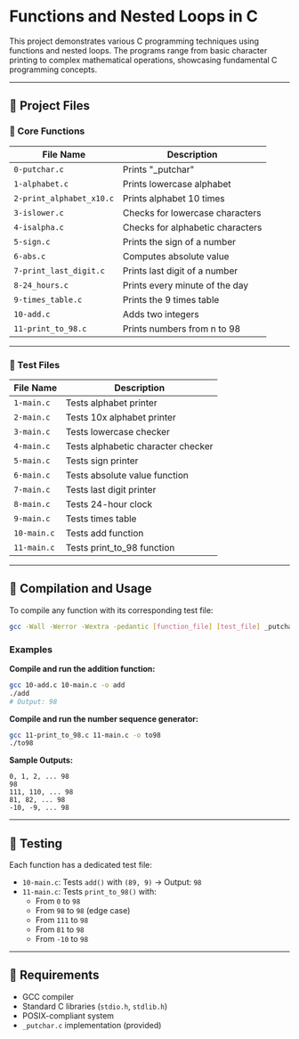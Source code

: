 # Functions and Nested Loops in C

This project demonstrates various C programming techniques using functions and nested loops. The programs range from basic character printing to complex mathematical operations, showcasing fundamental C programming concepts.

---

## 📁 Project Files

### 🔹 Core Functions

| File Name                 | Description                           |
|---------------------------|---------------------------------------|
| `0-putchar.c`             | Prints "_putchar"                     |
| `1-alphabet.c`            | Prints lowercase alphabet             |
| `2-print_alphabet_x10.c`  | Prints alphabet 10 times              |
| `3-islower.c`             | Checks for lowercase characters       |
| `4-isalpha.c`             | Checks for alphabetic characters      |
| `5-sign.c`                | Prints the sign of a number           |
| `6-abs.c`                 | Computes absolute value               |
| `7-print_last_digit.c`    | Prints last digit of a number         |
| `8-24_hours.c`            | Prints every minute of the day        |
| `9-times_table.c`         | Prints the 9 times table              |
| `10-add.c`                | Adds two integers                     |
| `11-print_to_98.c`        | Prints numbers from n to 98           |

---

### 🧪 Test Files

| File Name       | Description                             |
|------------------|-----------------------------------------|
| `1-main.c`       | Tests alphabet printer                  |
| `2-main.c`       | Tests 10x alphabet printer              |
| `3-main.c`       | Tests lowercase checker                 |
| `4-main.c`       | Tests alphabetic character checker      |
| `5-main.c`       | Tests sign printer                      |
| `6-main.c`       | Tests absolute value function           |
| `7-main.c`       | Tests last digit printer                |
| `8-main.c`       | Tests 24-hour clock                     |
| `9-main.c`       | Tests times table                       |
| `10-main.c`      | Tests add function                      |
| `11-main.c`      | Tests print_to_98 function              |

---

## 🧪 Compilation and Usage

To compile any function with its corresponding test file:

```bash
gcc -Wall -Werror -Wextra -pedantic [function_file] [test_file] _putchar.c -o output_name
```

### Examples

**Compile and run the addition function:**

```bash
gcc 10-add.c 10-main.c -o add
./add
# Output: 98
```

**Compile and run the number sequence generator:**

```bash
gcc 11-print_to_98.c 11-main.c -o to98
./to98
```

**Sample Outputs:**

```text
0, 1, 2, ... 98
98
111, 110, ... 98
81, 82, ... 98
-10, -9, ... 98
```
---

## 🧪 Testing

Each function has a dedicated test file:

- `10-main.c`: Tests `add()` with `(89, 9)` → Output: `98`
- `11-main.c`: Tests `print_to_98()` with:
  - From `0` to `98`
  - From `98` to `98` (edge case)
  - From `111` to `98`
  - From `81` to `98`
  - From `-10` to `98`

---

## 🧰 Requirements

- GCC compiler  
- Standard C libraries (`stdio.h`, `stdlib.h`)  
- POSIX-compliant system  
- `_putchar.c` implementation (provided)
